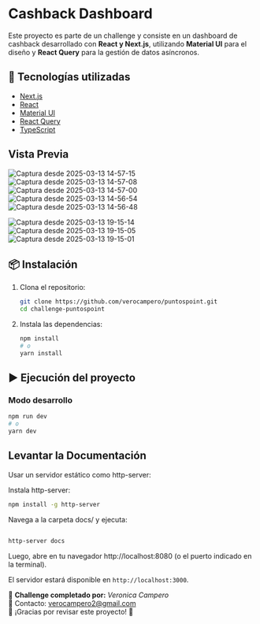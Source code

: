 # Cashback Dashboard

Este proyecto es parte de un challenge y consiste en un dashboard de cashback desarrollado con **React y Next.js**, utilizando **Material UI** para el diseño y **React Query** para la gestión de datos asíncronos.

## 🚀 Tecnologías utilizadas

- [Next.js](https://nextjs.org/) 
- [React](https://reactjs.org/) 
- [Material UI](https://mui.com/) 
- [React Query](https://tanstack.com/query/latest)
- [TypeScript](https://www.typescriptlang.org/) 


## Vista Previa 

![Captura desde 2025-03-13 14-57-15](https://github.com/user-attachments/assets/4228465b-1221-4040-8859-a91dd4112ed3)
![Captura desde 2025-03-13 14-57-08](https://github.com/user-attachments/assets/8d72bba0-16f4-4dff-9998-48e26f463025)
![Captura desde 2025-03-13 14-57-00](https://github.com/user-attachments/assets/e35fbd87-2f57-4123-b66f-fc39bab55adb)
![Captura desde 2025-03-13 14-56-54](https://github.com/user-attachments/assets/bd37adf4-1f30-4d34-902f-1c8ba1e8b31e)
![Captura desde 2025-03-13 14-56-48](https://github.com/user-attachments/assets/0305949d-69b4-44de-b2a4-695757a93554)

![Captura desde 2025-03-13 19-15-14](https://github.com/user-attachments/assets/46278572-60c5-4179-ab54-ee1c653c8f36)
![Captura desde 2025-03-13 19-15-05](https://github.com/user-attachments/assets/dba2094d-76ef-4314-8cd8-7a75195f7261)
![Captura desde 2025-03-13 19-15-01](https://github.com/user-attachments/assets/ab96f2db-66e7-434c-88e6-5c4aa0a955d9)



## 📦 Instalación

1. Clona el repositorio:
   ```sh
   git clone https://github.com/verocampero/puntospoint.git
   cd challenge-puntospoint
   ```

2. Instala las dependencias:
   ```sh
   npm install
   # o
   yarn install
   ```

## ▶️ Ejecución del proyecto

### Modo desarrollo

```sh
npm run dev
# o
yarn dev
```
## Levantar la Documentación

Usar un servidor estático como http-server:

Instala http-server:
```sh
npm install -g http-server
```
Navega a la carpeta docs/ y ejecuta:
```sh

http-server docs
```
Luego, abre en tu navegador http://localhost:8080 (o el puerto indicado en la terminal).

El servidor estará disponible en `http://localhost:3000`.


📌 **Challenge completado por:** _Veronica Campero_  
📧 Contacto: [verocampero2@gmail.com](mailto:tu-email@example.com)  
🚀 ¡Gracias por revisar este proyecto! 🎉

